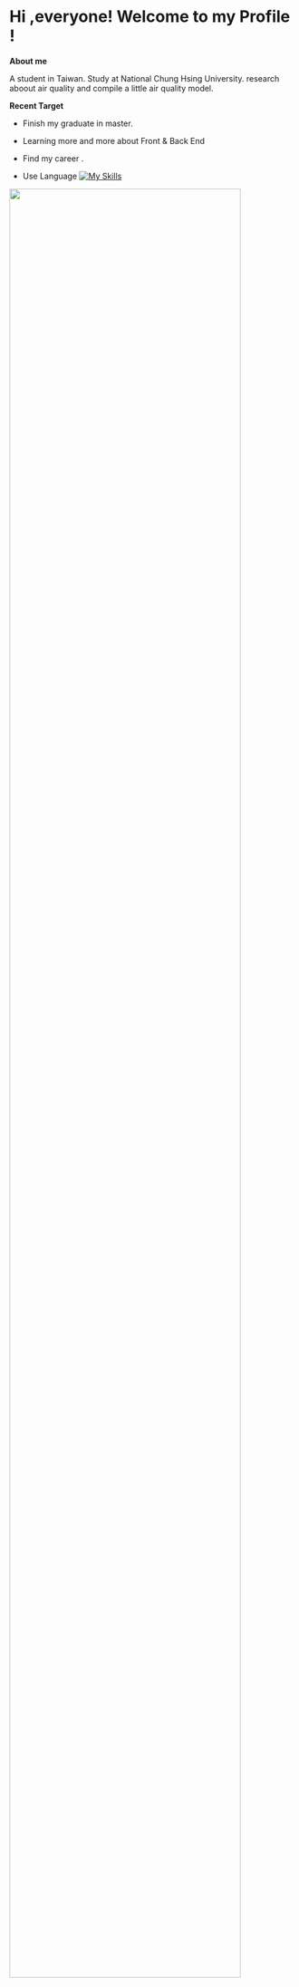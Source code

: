 # Hi ,everyone! Welcome to my Profile !

**About me**

A student in Taiwan. Study at National Chung Hsing University.
research aboout air quality and compile a little air quality model.

**Recent Target**
* Finish my graduate in master.

* Learning more and more about Front & Back End 

* Find my career .


* Use Language
[![My Skills](https://skillicons.dev/icons?i=python,c,cpp,linux,mysql)](https://skillicons.dev)



<img src = "https://i.imgur.com/2XP0OMA.png" width =90%>




